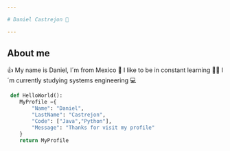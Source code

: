 ```yaml
---

# Daniel Castrejon 👋

---
```


## About me

👍 My name is Daniel, I´m from Mexico
📖 I like to be in constant learning
👨‍🎓 I´m currently studying systems engineering 💻

```python
 def HelloWorld():
    MyProfile ={
        "Name": "Daniel",
        "LastName": "Castrejon",
        "Code": ["Java","Python"],
        "Message": "Thanks for visit my profile"
    }
    return MyProfile
```

<!--
**DanielDrex/DanielDrex** is a ✨ _special_ ✨ repository because its `README.md` (this file) appears on your GitHub profile.

Here are some ideas to get you started:

- 🔭 I’m currently working on ...
- 🌱 I’m currently learning ...
- 👯 I’m looking to collaborate on ...
- 🤔 I’m looking for help with ...
- 💬 Ask me about ...
- 📫 How to reach me: ...
- 😄 Pronouns: ...
- ⚡ Fun fact: ...
-->
